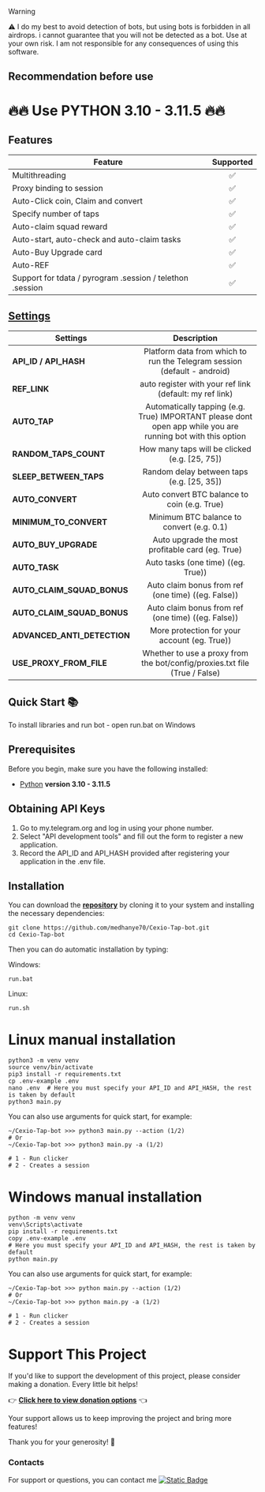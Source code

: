 
> [!WARNING]
> ⚠️ I do my best to avoid detection of bots, but using bots is forbidden in all airdrops. i cannot guarantee that you will not be detected as a bot. Use at your own risk. I am not responsible for any consequences of using this software.

## Recommendation before use

# 🔥🔥 Use PYTHON 3.10 - 3.11.5 🔥🔥

## Features  
| Feature                                                     | Supported  |
|---------------------------------------------------------------|:----------------:|
| Multithreading                                                |        ✅        |
| Proxy binding to session                                      |        ✅        |
| Auto-Click coin, Claim and convert                            |        ✅        |
| Specify number of taps                                        |        ✅        |
| Auto-claim squad reward                                       |        ✅        |
| Auto-start, auto-check and auto-claim tasks                   |        ✅        |
| Auto-Buy Upgrade card                                         |        ✅        |
| Auto-REF                                                      |        ✅        |
| Support for tdata / pyrogram .session / telethon .session     |        ✅        |


## [Settings](https://github.com/medhanye70/Cexio-Tap-bot/blob/main/.env-example)
| Settings | Description |
|----------------------------|:-------------------------------------------------------------------------------------------------------------:|
| **API_ID / API_HASH**      | Platform data from which to run the Telegram session (default - android)                                      |
| **REF_LINK**               | auto register with your ref link (default: my ref link)                                                       |
| **AUTO_TAP**               | Automatically tapping (e.g. True) IMPORTANT please dont open app while you are running bot with this option   |                                
| **RANDOM_TAPS_COUNT**      | How many taps will be clicked (e.g. [25, 75])                                                                 |
| **SLEEP_BETWEEN_TAPS**     | Random delay between taps (e.g. [25, 35])                                                                     |
| **AUTO_CONVERT**           | Auto convert BTC balance to coin (e.g. True)                                                                  |
| **MINIMUM_TO_CONVERT**     | Minimum BTC balance to convert (e.g. 0.1)                                                                     |
| **AUTO_BUY_UPGRADE**       | Auto upgrade the most profitable card (eg. True)                                                              |
| **AUTO_TASK**              | Auto tasks (one time) ((eg. True))                                                                            |
| **AUTO_CLAIM_SQUAD_BONUS** | Auto claim bonus from ref (one time) ((eg. False))                                                            |
| **AUTO_CLAIM_SQUAD_BONUS** | Auto claim bonus from ref (one time) ((eg. False))                                                            |
| **ADVANCED_ANTI_DETECTION** | More protection for your account (eg. True))                                                            |
| **USE_PROXY_FROM_FILE**    | Whether to use a proxy from the bot/config/proxies.txt file (True / False)                                    |


## Quick Start 📚

To install libraries and run bot - open run.bat on Windows

## Prerequisites
Before you begin, make sure you have the following installed:
- [Python](https://www.python.org/downloads/) **version 3.10 - 3.11.5**

## Obtaining API Keys
1. Go to my.telegram.org and log in using your phone number.
2. Select "API development tools" and fill out the form to register a new application.
3. Record the API_ID and API_HASH provided after registering your application in the .env file.

## Installation
You can download the [**repository**](https://github.com/medhanye70/Cexio-Tap-bot) by cloning it to your system and installing the necessary dependencies:
```shell
git clone https://github.com/medhanye70/Cexio-Tap-bot.git
cd Cexio-Tap-bot
```

Then you can do automatic installation by typing:

Windows:
```shell
run.bat
```

Linux:
```shell
run.sh
```

# Linux manual installation
```shell
python3 -m venv venv
source venv/bin/activate
pip3 install -r requirements.txt
cp .env-example .env
nano .env  # Here you must specify your API_ID and API_HASH, the rest is taken by default
python3 main.py
```

You can also use arguments for quick start, for example:
```shell
~/Cexio-Tap-bot >>> python3 main.py --action (1/2)
# Or
~/Cexio-Tap-bot >>> python3 main.py -a (1/2)

# 1 - Run clicker
# 2 - Creates a session
```

# Windows manual installation
```shell
python -m venv venv
venv\Scripts\activate
pip install -r requirements.txt
copy .env-example .env
# Here you must specify your API_ID and API_HASH, the rest is taken by default
python main.py
```

You can also use arguments for quick start, for example:
```shell
~/Cexio-Tap-bot >>> python main.py --action (1/2)
# Or
~/Cexio-Tap-bot >>> python main.py -a (1/2)

# 1 - Run clicker
# 2 - Creates a session
```
# Support This Project

If you'd like to support the development of this project, please consider making a donation. Every little bit helps!

👉 **[Click here to view donation options](https://t.me/tigraytechc)** 👈

Your support allows us to keep improving the project and bring more features!

Thank you for your generosity! 🙌

### Contacts

For support or questions, you can contact me [![Static Badge](https://img.shields.io/badge/Telegram-Channel-Link?style=for-the-badge&logo=Telegram&logoColor=white&logoSize=auto&color=blue)](https://t.me/tigraytechc)
